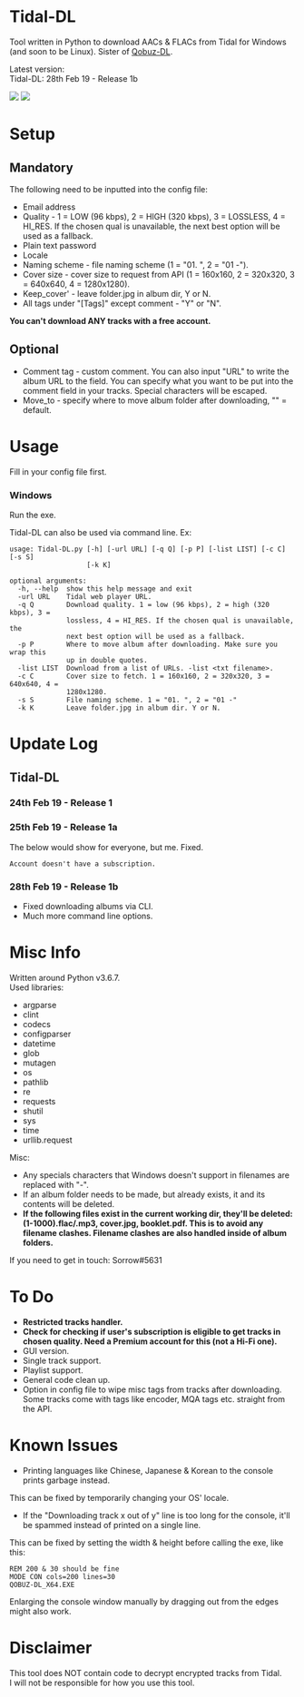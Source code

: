 # Tidal-DL
Tool written in Python to download AACs & FLACs from Tidal for Windows (and soon to be Linux).
Sister of [Qobuz-DL](https://github.com/Sorrow446/Qobuz-DL).

Latest version:    
Tidal-DL: 28th Feb 19 - Release 1b

![](https://thoas.feralhosting.com/sorrow/Tidal-DL/b1.jpg)
![](https://thoas.feralhosting.com/sorrow/Tidal-DL/b2.jpg)

# Setup
## Mandatory ##
The following need to be inputted into the config file:
- Email address
- Quality - 1 = LOW (96 kbps), 2 = HIGH (320 kbps), 3 = LOSSLESS, 4 = HI_RES. If the chosen qual is unavailable, the next best option will be used as a fallback.
- Plain text password
- Locale
- Naming scheme - file naming scheme (1 = "01. ", 2 = "01 -").
- Cover size - cover size to request from API (1 = 160x160, 2 = 320x320, 3 = 640x640, 4 = 1280x1280).
- Keep_cover' - leave folder.jpg in album dir, Y or N.
- All tags under "[Tags]" except comment - "Y" or "N".

**You can't download ANY tracks with a free account.**
## Optional ##
- Comment tag - custom comment. You can also input "URL" to write the album URL to the field. 
You can specify what you want to be put into the comment field in your tracks. Special characters will be escaped.
- Move_to - specify where to move album folder after downloading, "" = default.

# Usage
Fill in your config file first.
### Windows ###
Run the exe.

Tidal-DL can also be used via command line.
Ex:
```
usage: Tidal-DL.py [-h] [-url URL] [-q Q] [-p P] [-list LIST] [-c C] [-s S]
                   [-k K]

optional arguments:
  -h, --help  show this help message and exit
  -url URL    Tidal web player URL.
  -q Q        Download quality. 1 = low (96 kbps), 2 = high (320 kbps), 3 =
              lossless, 4 = HI_RES. If the chosen qual is unavailable, the
              next best option will be used as a fallback.
  -p P        Where to move album after downloading. Make sure you wrap this
              up in double quotes.
  -list LIST  Download from a list of URLs. -list <txt filename>.
  -c C        Cover size to fetch. 1 = 160x160, 2 = 320x320, 3 = 640x640, 4 =
              1280x1280.
  -s S        File naming scheme. 1 = "01. ", 2 = "01 -"
  -k K        Leave folder.jpg in album dir. Y or N.
```
# Update Log
## Tidal-DL ##
### 24th Feb 19 - Release 1 ###
### 25th Feb 19 - Release 1a ###
The below would show for everyone, but me. Fixed.
```
Account doesn't have a subscription.
```
### 28th Feb 19 - Release 1b ###
- Fixed downloading albums via CLI.
- Much more command line options.

# Misc Info
Written around Python v3.6.7.  
Used libraries:
- argparse
- clint
- codecs
- configparser
- datetime
- glob
- mutagen
- os
- pathlib
- re
- requests
- shutil
- sys
- time
- urllib.request

Misc:
- Any specials characters that Windows doesn't support in filenames are replaced with "-".  
- If an album folder needs to be made, but already exists, it and its contents will be deleted.  
- **If the following files exist in the current working dir, they'll be deleted: (1-1000).flac/.mp3, cover.jpg, booklet.pdf. This is to avoid any filename clashes. Filename clashes are also handled inside of album folders.**

If you need to get in touch: Sorrow#5631

# To Do
- **Restricted tracks handler.**
- **Check for checking if user's subscription is eligible to get tracks in chosen quality. Need a Premium account for this (not a Hi-Fi one).**
- GUI version.
- Single track support.
- Playlist support.
- General code clean up.
- Option in config file to wipe misc tags from tracks after downloading.
Some tracks come with tags like encoder, MQA tags etc. straight from the API.


# Known Issues
- Printing languages like Chinese, Japanese & Korean to the console prints garbage instead.

This can be fixed by temporarily changing your OS' locale.
- If the "Downloading track x out of y" line is too long for the console, it'll be spammed instead of printed on a single line.

This can be fixed by setting the width & height before calling the exe, like this:
```
REM 200 & 30 should be fine
MODE CON cols=200 lines=30
QOBUZ-DL_X64.EXE
```
Enlarging the console window manually by dragging out from the edges might also work.

# Disclaimer
This tool does NOT contain code to decrypt encrypted tracks from Tidal.   
I will not be responsible for how you use this tool.
